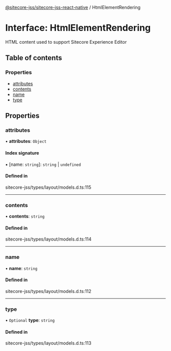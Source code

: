 [@sitecore-jss/sitecore-jss-react-native](../README.md) / HtmlElementRendering

# Interface: HtmlElementRendering

HTML content used to support Sitecore Experience Editor

## Table of contents

### Properties

- [attributes](HtmlElementRendering.md#attributes)
- [contents](HtmlElementRendering.md#contents)
- [name](HtmlElementRendering.md#name)
- [type](HtmlElementRendering.md#type)

## Properties

### attributes

• **attributes**: `Object`

#### Index signature

▪ [name: `string`]: `string` \| `undefined`

#### Defined in

sitecore-jss/types/layout/models.d.ts:115

___

### contents

• **contents**: `string`

#### Defined in

sitecore-jss/types/layout/models.d.ts:114

___

### name

• **name**: `string`

#### Defined in

sitecore-jss/types/layout/models.d.ts:112

___

### type

• `Optional` **type**: `string`

#### Defined in

sitecore-jss/types/layout/models.d.ts:113
